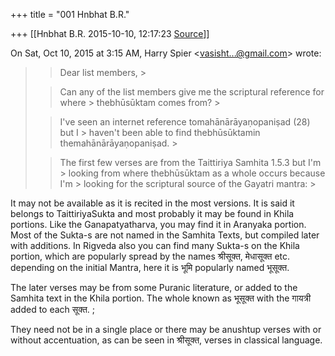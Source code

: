 +++
title = "001 Hnbhat B.R."

+++
[[Hnbhat B.R.	2015-10-10, 12:17:23 [Source](https://groups.google.com/g/samskrita/c/PIhlA4sOwj0)]]



On Sat, Oct 10, 2015 at 3:15 AM, Harry Spier \<[vasisht...@gmail.com]()\> wrote:  

> 
> > Dear list members, >
> 
> >   
> > 
> > 
> > Can any of the list members give me the scriptural reference for where > thebhūsūktam comes from? >
> 
> >   
> > 
> > 
> > I've seen an internet reference tomahānārāyaṇopaniṣad (28) but I > haven't been able to find thebhūsūktamin themahānārāyaṇopaniṣad. >
> 
> > 
> >   
> > 
> > 
> > The first few verses are from the Taittiriya Samhita 1.5.3 but I'm > looking from where thebhūsūktam as a whole occurs because I'm > looking for the scriptural source of the Gayatri mantra: >
> 
> > 
> >   
> > 
> > 
> > 



It may not be available as it is recited in the most versions. It is said it belongs to TaittiriyaSukta and most probably it may be found in Khila portions. Like the Ganapatyatharva, you may find it in Aranyaka portion. Most of the Sukta-s are not named in the Samhita Texts, but compiled later with additions. In Rigveda also you can find many Sukta-s on the Khila portion, which are popularly spread by the names श्रीसूक्त, मेधासूक्त etc. depending on the initial Mantra, here it is भूमि popularly named भूसूक्त.

  

The later verses may be from some Puranic literature, or added to the Samhita text in the Khila portion. The whole known as भूसूक्त with the गायत्री added to each सूक्त. ;

  

They need not be in a single place or there may be anushtup verses with or without accentuation, as can be seen in श्रीसूक्त, verses in classical language.

  

  

